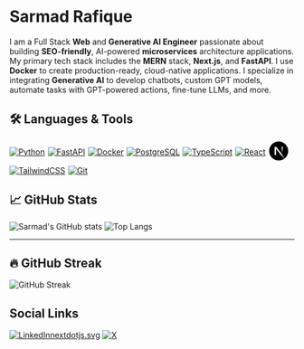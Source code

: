 # Sarmad Rafique

I am a Full Stack **Web** and **Generative AI Engineer** passionate about building **SEO-friendly**, AI-powered **microservices** architecture applications. My primary tech stack includes the **MERN** stack, **Next.js**, and **FastAPI**. I use **Docker** to create production-ready, cloud-native applications. I specialize in integrating **Generative AI** to develop chatbots, custom GPT models, automate tasks with GPT-powered actions, fine-tune LLMs, and more.

## 🛠️ Languages & Tools

<div style='display:flex; gap:5px;flex-wrap:wrap;align-items: center;justify-content:start'>

<a href="https://www.python.org/" target="_blank" rel="noreferrer">
    <img src="https://raw.githubusercontent.com/danielcranney/readme-generator/main/public/icons/skills/python-colored.svg" width="36" height="36" alt="Python" />
</a>
<a href="https://fastapi.tiangolo.com/" target="_blank" rel="noreferrer">
    <img src="https://raw.githubusercontent.com/danielcranney/readme-generator/main/public/icons/skills/fastapi-colored.svg" width="36" height="36" alt="FastAPI" />
</a>
<a href="https://www.docker.com/" target="_blank" rel="noreferrer">
    <img src="https://raw.githubusercontent.com/danielcranney/readme-generator/main/public/icons/skills/docker-colored.svg" width="36" height="36" alt="Docker" />
</a>
<a href="https://www.postgresql.org/" target="_blank" rel="noreferrer">
    <img src="https://raw.githubusercontent.com/danielcranney/readme-generator/main/public/icons/skills/postgresql-colored.svg" width="36" height="36" alt="PostgreSQL" />
</a>
<a href="https://www.typescriptlang.org/" target="_blank" rel="noreferrer">
    <img src="https://raw.githubusercontent.com/danielcranney/readme-generator/main/public/icons/skills/typescript-colored.svg" width="36" height="36" alt="TypeScript" />
</a>
<a href="https://reactjs.org/" target="_blank" rel="noreferrer">
    <img src="https://raw.githubusercontent.com/danielcranney/readme-generator/main/public/icons/skills/react-colored.svg" width="36" height="36" alt="React" />
</a>

<a href='https://nextjs.org/'>
<img
src='https://github.com/vercel/vercel/blob/main/packages/frameworks/logos/next-dark.svg?raw=true#gh-dark-mode-only'
 alt='Next js'
 width='36'
 height='36'
/>
</a>

<a href="https://tailwindcss.com/" target="_blank" rel="noreferrer">
    <img src="https://raw.githubusercontent.com/danielcranney/readme-generator/main/public/icons/skills/tailwindcss-colored.svg" width="36" height="36" alt="TailwindCSS" />
</a>
<a href="https://git-scm.com/" target="_blank" rel="noreferrer">
    <img src="https://raw.githubusercontent.com/danielcranney/readme-generator/main/public/icons/skills/git-colored.svg" width="36" height="36" alt="Git" />
</a>

</div>

## 📈 GitHub Stats

![Sarmad's GitHub stats](https://github-readme-stats.vercel.app/api?username=sarmad426&show_icons=true&theme=radical)
![Top Langs](https://github-readme-stats.vercel.app/api/top-langs/?username=sarmad426&layout=compact&theme=radical)

---

## 🔥 GitHub Streak

![GitHub Streak](https://github-readme-streak-stats.herokuapp.com/?user=sarmad426&theme=radical)

<!-- 
![GitHub Streak](https://github-readme-streak-stats.herokuapp.com/?user=sarmad426&theme=radical) -->

## Social Links

[![LinkedInnextdotjs.svg](https://img.shields.io/badge/-LinkedIn-blue?style=for-the-badge&logo=Linkedin&logoColor=white)](https://www.linkedin.com/in/sarmad426/)
[![X](https://img.shields.io/badge/X-%23000000.svg?style=for-the-badge&logo=X&logoColor=white)](https://x.com/SarmadRafique2)
